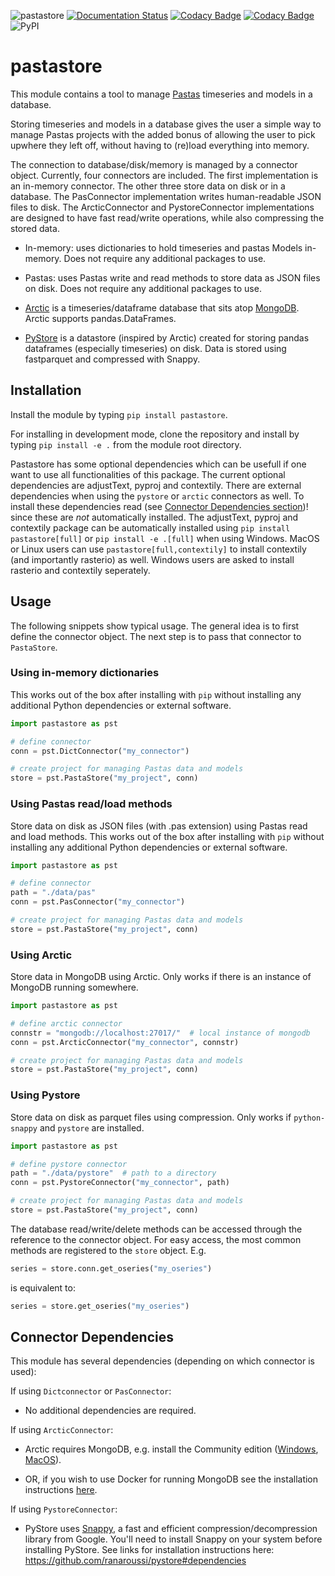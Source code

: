 ![pastastore](https://github.com/pastas/pastastore/workflows/pastastore/badge.svg)
[![Documentation Status](https://readthedocs.org/projects/pastastore/badge/?version=latest)](https://pastastore.readthedocs.io/en/latest/?badge=latest)
[![Codacy Badge](https://api.codacy.com/project/badge/Grade/81b1e0294f5247cfa4eca657a8eebc61)](https://www.codacy.com/gh/pastas/pastastore?utm_source=github.com&utm_medium=referral&utm_content=pastas/pastastore&utm_campaign=Badge_Grade)
[![Codacy Badge](https://app.codacy.com/project/badge/Coverage/81b1e0294f5247cfa4eca657a8eebc61)](https://www.codacy.com/gh/pastas/pastastore/dashboard?utm_source=github.com&utm_medium=referral&utm_content=pastas/pastastore&utm_campaign=Badge_Coverage)
![PyPI](https://img.shields.io/pypi/v/pastastore)

# pastastore

This module contains a tool to manage
[Pastas](https://pastas.readthedocs.io/en/latest/) timeseries and models in a
database.

Storing timeseries and models in a database gives the user 
a simple way to manage Pastas projects with the added bonus of allowing the user 
to pick upwhere they left off, without having to (re)load everything into memory.

The connection to database/disk/memory is managed by a connector object.
Currently, four connectors are included. The first implementation is an 
in-memory connector. The other three store data on disk or in a database. 
The PasConnector implementation writes human-readable JSON files to disk. 
The ArcticConnector and PystoreConnector implementations are designed to have 
fast read/write operations, while also compressing the stored data.

-   In-memory: uses dictionaries to hold timeseries and pastas Models in-memory.
      Does not require any additional packages to use. 

-   Pastas: uses Pastas write and read methods to store data as JSON files on
      disk. Does not require any additional packages to use.

-   [Arctic](https://arctic.readthedocs.io/en/latest/) is a timeseries/dataframe
      database that sits atop [MongoDB](https://www.mongodb.com). Arctic supports
      pandas.DataFrames.

-   [PyStore](https://github.com/ranaroussi/pystore) is a datastore (inspired
      by Arctic) created for storing pandas dataframes (especially timeseries) on
      disk. Data is stored using fastparquet and compressed with Snappy.

## Installation

Install the module by typing `pip install pastastore`.

For installing in development mode, clone the repository and install by
typing `pip install -e .` from the module root directory. 

Pastastore has some optional dependencies which can be usefull if one want to 
use all functionalities of this package. The current optional dependencies
are adjustText, pyproj and contextily. There are external dependencies when 
using the `pystore` or `arctic` connectors as well. To install these
dependencies read (see [Connector Dependencies section](#dependencies))! 
since these are _not_ automatically installed. The adjustText, pyproj and 
contextily package can be automatically installed using `pip install 
pastastore[full]` or `pip install -e .[full]` when using Windows. MacOS or 
Linux users can use `pastastore[full,contextily]` to install contextily 
(and importantly rasterio) as well. Windows users are asked to install 
rasterio and contextily seperately.


## Usage

The following snippets show typical usage. The general idea is to first define
the connector object. The next step is to pass that connector to
`PastaStore`.

### Using in-memory dictionaries

This works out of the box after installing with `pip` without installing any 
additional Python dependencies or external software.

```python
import pastastore as pst

# define connector
conn = pst.DictConnector("my_connector")

# create project for managing Pastas data and models
store = pst.PastaStore("my_project", conn)
```

### Using Pastas read/load methods

Store data on disk as JSON files (with .pas extension) using Pastas read and 
load methods. This works out of the box after installing with `pip` without 
installing any additional Python dependencies or external software.

```python
import pastastore as pst

# define connector
path = "./data/pas"
conn = pst.PasConnector("my_connector")

# create project for managing Pastas data and models
store = pst.PastaStore("my_project", conn)
```

### Using Arctic

Store data in MongoDB using Arctic. Only works if there is an instance of 
MongoDB running somewhere.

```python
import pastastore as pst

# define arctic connector
connstr = "mongodb://localhost:27017/"  # local instance of mongodb
conn = pst.ArcticConnector("my_connector", connstr)

# create project for managing Pastas data and models
store = pst.PastaStore("my_project", conn)
```

### Using Pystore

Store data on disk as parquet files using compression. Only works if 
`python-snappy` and `pystore` are installed.

```python
import pastastore as pst

# define pystore connector
path = "./data/pystore"  # path to a directory
conn = pst.PystoreConnector("my_connector", path)

# create project for managing Pastas data and models
store = pst.PastaStore("my_project", conn)
```

The database read/write/delete methods can be accessed through the reference
to the connector object. For easy access, the
most common methods are registered to the `store` object. E.g.

```python
series = store.conn.get_oseries("my_oseries")
```

is equivalent to:

```python
series = store.get_oseries("my_oseries")
```

## Connector Dependencies

This module has several dependencies (depending on which connector is used):

If using `Dictconnector` or `PasConnector`:

-   No additional dependencies are required.

If using `ArcticConnector`:

-   Arctic requires MongoDB, e.g. install the Community edition
    ([Windows](https://fastdl.mongodb.org/win32/mongodb-win32-x86_64-2012plus-4.2.1-signed.msi),
    [MacOS](https://fastdl.mongodb.org/osx/mongodb-macos-x86_64-4.2.1.tgz)).

-   OR, if you wish to use Docker for running MongoDB see the installation instructions [here](https://github.com/pastas/pastastore/tree/master/dockerfiles#running-mongodb-from-docker).

If using `PystoreConnector`:

-   PyStore uses [Snappy](http://google.github.io/snappy/), a fast and
    efficient compression/decompression library from Google. You'll need to
    install Snappy on your system before installing PyStore. See links for
    installation instructions here:
    <https://github.com/ranaroussi/pystore#dependencies>
